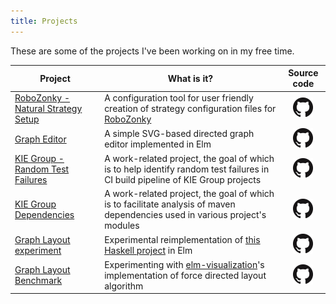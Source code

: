 ```yaml
---
title: Projects
---
```

These are some of the projects I've been working on in my free time.

| Project  | What is it?                  | Source code |
| ----------- | ---------------------------- | :--: |
| [RoboZonky - Natural Strategy Setup](https://robozonky.github.io/robozonky/konfigurace-strategie/) | A configuration tool for user friendly creation of strategy configuration files for [RoboZonky](https://robozonky.github.io/) | [<img class="gh-link" src="images/ghico32.png" alt="source code for natural-strategy-setup">](https://github.com/RoboZonky/natural-strategy-setup) |
|[Graph Editor](https://janhrcek.cz/graph-editor/)|A simple SVG-based directed graph editor implemented in Elm|[<img class="gh-link" src="images/ghico32.png" alt="source code for graph-editor">](https://github.com/jhrcek/graph-editor)|
| [KIE Group - Random Test Failures](https://janhrcek.cz/random-failures/) | A work-related project, the goal of which is to help identify random test failures in CI build pipeline of KIE Group projects | [<img class="gh-link" src="images/ghico32.png" alt="source code for random-failures">](https://github.com/jhrcek/random-failures) |
| [KIE Group Dependencies](https://janhrcek.cz/kiegroup-dependencies/) | A work-related project, the goal of which is to facilitate analysis of maven dependencies used in various project's modules | [<img class="gh-link" src="images/ghico32.png" alt="source code for kiegroup-dependencies">](https://github.com/jhrcek/kiegroup-dependencies) |
|[Graph Layout experiment](https://janhrcek.cz/graph-layout-experiment)|Experimental reimplementation of [this Haskell project](https://mazzo.li/posts/graph-drawing.html) in Elm|[<img class="gh-link" src="images/ghico32.png" alt="source code for force-layout">](https://github.com/jhrcek/force-layout)|
|[Graph Layout Benchmark](https://janhrcek.cz/force-layout-benchmark)|Experimenting with [elm-visualization](http://package.elm-lang.org/packages/gampleman/elm-visualization/latest/Visualization-Force)'s implementation of force directed layout algorithm|[<img class="gh-link" src="images/ghico32.png" alt="source code for force-layout-benchmark">](https://github.com/jhrcek/force-layout-benchmark)|
